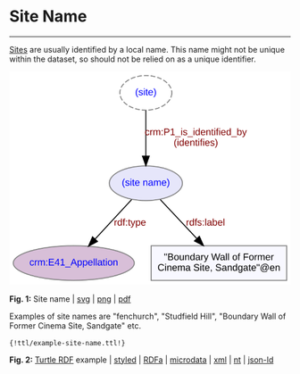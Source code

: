 # Site Name
***
[Sites](ld4he-site.md) are usually identified by a local name. This name might not be unique within the dataset, so should not be relied on as a unique identifier.
 
![site name](img/ld4he-site-name.svg)

**Fig. 1:** Site name | [svg](img/ld4he-site-name.svg) | [png](img/ld4he-site-name.png) | [pdf](img/ld4he-site-name.pdf)

Examples of site names are "fenchurch", "Studfield Hill", "Boundary Wall of Former Cinema Site, Sandgate" etc.

```turtle
{!ttl/example-site-name.ttl!}
```
**Fig. 2:** [Turtle RDF](https://www.w3.org/TR/turtle/) example 
| [styled](https://cdn.rawgit.com/niklasl/ldtr/v0.2.2/demo/?url=https://cbinding.github.io/LD4HE/ttl/example-site-name.ttl)
| [RDFa](http://rdf-translator.appspot.com/convert/n3/rdfa/html/https://cbinding.github.io/LD4HE/ttl/example-site-name.ttl)
| [microdata](http://rdf-translator.appspot.com/convert/n3/microdata/html/https://cbinding.github.io/LD4HE/ttl/example-site-name.ttl)
| [xml](http://rdf-translator.appspot.com/convert/n3/xml/html/https://cbinding.github.io/LD4HE/ttl/example-site-name.ttl) 
| [nt](http://rdf-translator.appspot.com/convert/n3/nt/html/https://cbinding.github.io/LD4HE/ttl/example-site-name.ttl)
| [json-ld](http://rdf-translator.appspot.com/convert/n3/json-ld/html/https://cbinding.github.io/LD4HE/ttl/example-site-name.ttl)
